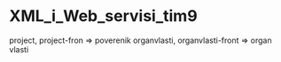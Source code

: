 # XML_i_Web_servisi_tim9
project, project-fron => poverenik
organvlasti, organvlasti-front => organ vlasti
